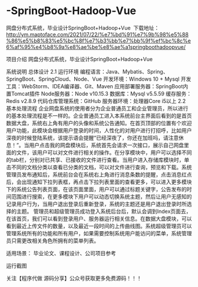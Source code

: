 # -SpringBoot-Hadoop-Vue
网盘分布式系统，毕业设计SpringBoot+Hadoop+Vue
​
下载地址：http://ym.maptoface.com/2021/07/22/%e7%bd%91%e7%9b%98%e5%88%86%e5%b8%83%e5%bc%8f%e7%b3%bb%e7%bb%9f%ef%bc%8c%e6%af%95%e4%b8%9a%e8%ae%be%e8%ae%a1springboothadoopvue/

项目介绍
网盘分布式系统，毕业设计SpringBoot+Hadoop+Vue

系统说明
总体设计
2.1 运行环境
编程语言：Java、Mybatis、Spring、SpringBoot、SpringCloud、Node、Vue
开发环境：Windows 10 + Mysql
开发工具：WebStorm、IDEA编译器、Git、Maven
应用部署服务器：SpringBoot内置Tomcat插件
Node服务器：Node v10.15.3
数据库：Mysql v5.5.59
缓存服务：Redis v2.8.9
代码仓库管理系统：GitHub
服务器环境：处理器Core i5以上
2.2 基本处理流程
企业网盘系统的使用者分为企业普通员工和企业管理员，所以进行的基本处理流程是不一样的。企业普通员工进入本系统前台主界面后看到的是首页数据大盘，系统右上角有用户的头像和系统公告通知。在首页顶部的位置有个欢迎用户功能，此模块会根据用户登录的时间，人性化的对用户进行打招呼，比如用户深夜的时候登陆系统，该提示语会提醒“已经深夜了，你还在加班吗，请注意休息！”。当用户点击我的网盘模块后，系统首先会请求一次接口，展示自己网盘里面的文件，该用户可以对文件进行相关的操作。在分享模块中，用户可以选择不同的tab栏，分别对已共享、已接收的文件进行查看。当用户进入存储库模块时，单击不同的文档分类以查看已分类的文档，可以对文件进行查询，预览和下载。系统管理员发布通知后，系统前台会在系统右上角进行消息条数的提醒，点击消息红点后，会出现通知下拉列表框，再点击下拉列表里面的查看更多，可以进入更多模块下的系统公告列表页面，在该页面里面，用户可以通过标题关键字，公告发布的时间范围进行搜索，在更多模块下用户可以动态切换系统主题，然后让用户无感知的记录用户行为，当用户退出登录后重新登录，系统的主题还是用户退出登录时所选择的主题。
管理员和超级管理员成功登入系统后台后，默认会调到Index页面去，在该首页，我们可以看到登录用户、服务器运行相关信息。在数据大盘模块，可以看到最近上传文件的数量，以及最近一段时间的上传曲线图。系统超级管理员可以管理系统所有的功能和所有用户，如果需要控制系统用户能访问的菜单，系统管理员只需更改相关角色所拥有的菜单列表。

适用场景：
毕业论文、课程设计、公司项目参考

运行截图


关注【程序代做 源码分享】公众号获取更多免费源码！！！


 

​
